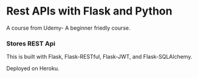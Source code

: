 # Rest APIs with Flask and Python

A course from Udemy- A beginner friedly course.



### Stores REST Api

This is built with Flask, Flask-RESTful, Flask-JWT, and Flask-SQLAlchemy.

Deployed on Heroku.
